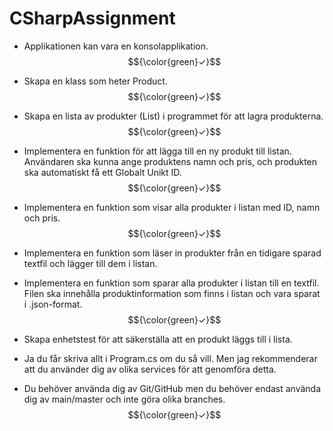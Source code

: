 # CSharpAssignment

* Applikationen kan vara en konsolapplikation. $${\color{green}✓}$$
  
* Skapa en klass som heter Product.  $${\color{green}✓}$$
  
* Skapa en lista av produkter (List<Product>) i programmet för att lagra produkterna.  $${\color{green}✓}$$
  
* Implementera en funktion för att lägga till en ny produkt till listan. Användaren ska kunna ange produktens namn och pris, och produkten ska automatiskt få ett Globalt Unikt ID.  $${\color{green}✓}$$
  
* Implementera en funktion som visar alla produkter i listan med ID, namn och pris.  $${\color{green}✓}$$
  
* Implementera en funktion som läser in produkter från en tidigare sparad textfil och lägger till dem i listan.
  
* Implementera en funktion som sparar alla produkter i listan till en textfil. Filen ska innehålla produktinformation som finns i listan och vara sparat i .json-format.  $${\color{green}✓}$$
  
* Skapa enhetstest för att säkerställa att en produkt läggs till i lista.
  
* Ja du får skriva allt i Program.cs om du så vill. Men jag rekommenderar att du använder dig av olika services för att genomföra detta.
  
* Du behöver använda dig av Git/GitHub men du behöver endast använda dig av main/master och inte göra olika branches.   $${\color{green}✓}$$
